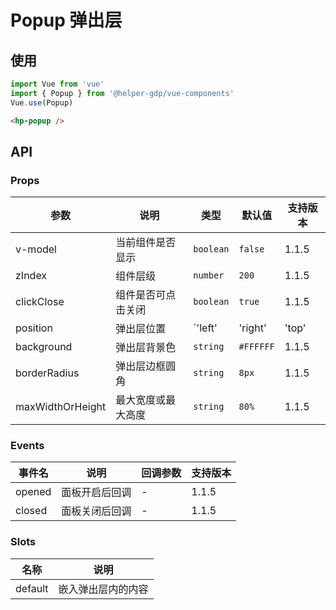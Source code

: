 # Popup 弹出层

## 使用

```JavaScript
import Vue from 'vue'
import { Popup } from '@helper-gdp/vue-components'
Vue.use(Popup)
```

```html
<hp-popup />
```

## API

### Props

参数 | 说明 | 类型 | 默认值 | 支持版本
-|-|-|-|-
v-model | 当前组件是否显示 | `boolean` | `false` | 1.1.5
zIndex | 组件层级 | `number` | `200` | 1.1.5
clickClose | 组件是否可点击关闭 | `boolean` | `true` | 1.1.5
position | 弹出层位置 | `'left' | 'right' | 'top' | 'bottom' | 'center'` | `left` | 1.1.5
background | 弹出层背景色 | `string` | `#FFFFFF` | 1.1.5
borderRadius | 弹出层边框圆角 | `string` | `8px` | 1.1.5
maxWidthOrHeight | 最大宽度或最大高度 | `string` | `80%` | 1.1.5

### Events

事件名 | 说明 | 回调参数 | 支持版本
-|-|-|-
opened | 面板开启后回调 | - | 1.1.5
closed | 面板关闭后回调 | - | 1.1.5

### Slots

名称 | 说明
-|-
default | 嵌入弹出层内的内容
